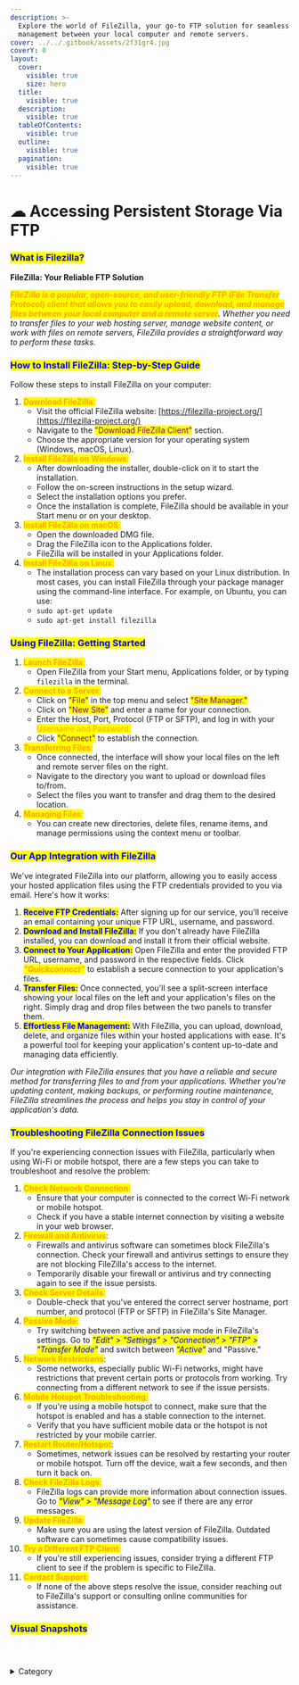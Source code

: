 ```yaml
---
description: >-
  Explore the world of FileZilla, your go-to FTP solution for seamless file
  management between your local computer and remote servers.
cover: ../../.gitbook/assets/2f31gr4.jpg
coverY: 0
layout:
  cover:
    visible: true
    size: hero
  title:
    visible: true
  description:
    visible: true
  tableOfContents:
    visible: true
  outline:
    visible: true
  pagination:
    visible: true
---
```


# ☁ Accessing Persistent Storage Via FTP

### <mark style="color:blue;">**What is Filezilla?**</mark>

**FileZilla: Your Reliable FTP Solution**

_<mark style="color:orange;">**FileZilla is a popular, open-source, and user-friendly FTP (File Transfer Protocol) client that allows you to easily upload, download, and manage files between your local computer and a remote server**</mark>. Whether you need to transfer files to your web hosting server, manage website content, or work with files on remote servers, FileZilla provides a straightforward way to perform these tasks._

### <mark style="color:blue;">**How to Install FileZilla: Step-by-Step Guide**</mark>

Follow these steps to install FileZilla on your computer:

1. <mark style="color:orange;">**Download FileZilla**</mark><mark style="color:orange;">:</mark>
   * Visit the official FileZilla website: [https://filezilla-project.org/](https://filezilla-project.org/)
   * Navigate to the <mark style="color:purple;">"Download FileZilla Client"</mark> section.
   * Choose the appropriate version for your operating system (Windows, macOS, Linux).
2. <mark style="color:orange;">**Install FileZilla on Windows**</mark><mark style="color:orange;">:</mark>
   * After downloading the installer, double-click on it to start the installation.
   * Follow the on-screen instructions in the setup wizard.
   * Select the installation options you prefer.
   * Once the installation is complete, FileZilla should be available in your Start menu or on your desktop.
3. <mark style="color:orange;">**Install FileZilla on macOS**</mark><mark style="color:orange;">:</mark>
   * Open the downloaded DMG file.
   * Drag the FileZilla icon to the Applications folder.
   * FileZilla will be installed in your Applications folder.
4. <mark style="color:orange;">**Install FileZilla on Linux**</mark><mark style="color:orange;">:</mark>
   * The installation process can vary based on your Linux distribution. In most cases, you can install FileZilla through your package manager using the command-line interface. For example, on Ubuntu, you can use:
   * `sudo apt-get update`
   * &#x20;`sudo apt-get install filezilla`

### <mark style="color:blue;">**Using FileZilla: Getting Started**</mark>

1. <mark style="color:orange;">**Launch FileZilla**</mark><mark style="color:orange;">:</mark>
   * Open FileZilla from your Start menu, Applications folder, or by typing `filezilla` in the terminal.
2. <mark style="color:orange;">**Connect to a Server**</mark><mark style="color:orange;">:</mark>
   * Click on <mark style="color:purple;">"File"</mark> in the top menu and select <mark style="color:purple;">"Site Manager."</mark>
   * Click on <mark style="color:purple;">"New Site"</mark> and enter a name for your connection.
   * Enter the Host, Port, Protocol (FTP or SFTP), and log in with your <mark style="color:orange;">Username and Password.</mark>
   * Click <mark style="color:purple;">"Connect"</mark> to establish the connection.
3. <mark style="color:orange;">**Transferring Files**</mark><mark style="color:orange;">:</mark>
   * Once connected, the interface will show your local files on the left and remote server files on the right.
   * Navigate to the directory you want to upload or download files to/from.
   * Select the files you want to transfer and drag them to the desired location.
4. <mark style="color:orange;">**Managing Files**</mark><mark style="color:orange;">:</mark>
   * You can create new directories, delete files, rename items, and manage permissions using the context menu or toolbar.

### <mark style="color:blue;">**Our App Integration with FileZilla**</mark>

We've integrated FileZilla into our platform, allowing you to easily access your hosted application files using the FTP credentials provided to you via email. Here's how it works:

1. <mark style="color:blue;">**Receive FTP Credentials:**</mark> After signing up for our service, you'll receive an email containing your unique FTP URL, username, and password.
2. <mark style="color:blue;">**Download and Install FileZilla:**</mark> If you don't already have FileZilla installed, you can download and install it from their official website.
3. <mark style="color:blue;">**Connect to Your Application:**</mark> Open FileZilla and enter the provided FTP URL, username, and password in the respective fields. Click _<mark style="color:orange;">**"Quickconnect"**</mark>_ to establish a secure connection to your application's files.
4. <mark style="color:blue;">**Transfer Files:**</mark> Once connected, you'll see a split-screen interface showing your local files on the left and your application's files on the right. Simply drag and drop files between the two panels to transfer them.
5. <mark style="color:blue;">**Effortless File Management:**</mark> With FileZilla, you can upload, download, delete, and organize files within your hosted applications with ease. It's a powerful tool for keeping your application's content up-to-date and managing data efficiently.

_Our integration with FileZilla ensures that you have a reliable and secure method for transferring files to and from your applications. Whether you're updating content, making backups, or performing routine maintenance, FileZilla streamlines the process and helps you stay in control of your application's data._

### <mark style="color:blue;">**Troubleshooting FileZilla Connection Issues**</mark>

If you're experiencing connection issues with FileZilla, particularly when using Wi-Fi or mobile hotspot, there are a few steps you can take to troubleshoot and resolve the problem:

1. <mark style="color:orange;">**Check Network Connection**</mark><mark style="color:orange;">:</mark>
   * Ensure that your computer is connected to the correct Wi-Fi network or mobile hotspot.
   * Check if you have a stable internet connection by visiting a website in your web browser.
2. <mark style="color:orange;">**Firewall and Antivirus**</mark>:
   * Firewalls and antivirus software can sometimes block FileZilla's connection. Check your firewall and antivirus settings to ensure they are not blocking FileZilla's access to the internet.
   * Temporarily disable your firewall or antivirus and try connecting again to see if the issue persists.
3. <mark style="color:orange;">**Check Server Details**</mark><mark style="color:orange;">:</mark>
   * Double-check that you've entered the correct server hostname, port number, and protocol (FTP or SFTP) in FileZilla's Site Manager.
4. <mark style="color:orange;">**Passive Mode**</mark><mark style="color:orange;">:</mark>
   * Try switching between active and passive mode in FileZilla's settings. Go to _<mark style="color:blue;">"Edit" > "Settings" > "Connection" > "FTP" > "Transfer Mode"</mark>_ and switch between _<mark style="color:blue;">"Active"</mark>_ and "Passive."
5. <mark style="color:orange;">**Network Restrictions**</mark>:
   * Some networks, especially public Wi-Fi networks, might have restrictions that prevent certain ports or protocols from working. Try connecting from a different network to see if the issue persists.
6. <mark style="color:orange;">**Mobile Hotspot Troubleshooting**</mark><mark style="color:orange;">:</mark>
   * If you're using a mobile hotspot to connect, make sure that the hotspot is enabled and has a stable connection to the internet.
   * Verify that you have sufficient mobile data or the hotspot is not restricted by your mobile carrier.
7. <mark style="color:orange;">**Restart Router/Hotspot**</mark>:
   * Sometimes, network issues can be resolved by restarting your router or mobile hotspot. Turn off the device, wait a few seconds, and then turn it back on.
8. <mark style="color:orange;">**Check FileZilla Logs**</mark><mark style="color:orange;">:</mark>
   * FileZilla logs can provide more information about connection issues. Go to _<mark style="color:blue;">"View" > "Message Log"</mark>_ to see if there are any error messages.
9. <mark style="color:orange;">**Update FileZilla**</mark><mark style="color:orange;">:</mark>
   * Make sure you are using the latest version of FileZilla. Outdated software can sometimes cause compatibility issues.
10. <mark style="color:orange;">**Try a Different FTP Client**</mark><mark style="color:orange;">:</mark>
    * If you're still experiencing issues, consider trying a different FTP client to see if the problem is specific to FileZilla.
11. <mark style="color:orange;">**Contact Support**</mark><mark style="color:orange;">:</mark>
    * If none of the above steps resolve the issue, consider reaching out to FileZilla's support or consulting online communities for assistance.

### <mark style="color:blue;">Visual Snapshots</mark>



<div>

<figure><img src="../../.gitbook/assets/Screenshot 2023-08-24 125043.png" alt=""><figcaption></figcaption></figure>

 

<figure><img src="../../.gitbook/assets/Screenshot 2023-08-24 144601.png" alt=""><figcaption></figcaption></figure>

 

<figure><img src="../../.gitbook/assets/Screenshot 2023-08-24 144427.png" alt=""><figcaption></figcaption></figure>

</div>

<details>

<summary>Category</summary>

Kubernetes, cloud computing, DevOps, cloud services, hosting platform, container orchestration, cloud infrastructure, cloud deployment, cloud management, cloud technology, cloud solutions, FileZilla&#x20;

</details>
